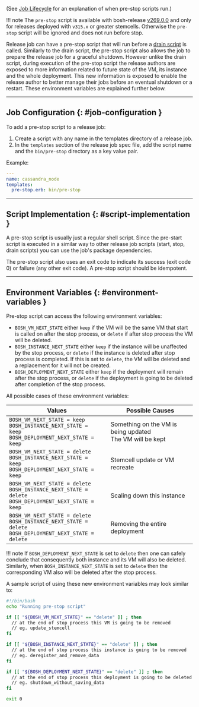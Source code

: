 (See [Job Lifecycle](job-lifecycle.md) for an explanation of when pre-stop scripts run.)

!!! note
    The `pre-stop` script is available with bosh-release [v269.0.0](https://github.com/cloudfoundry/bosh/releases/tag/v269.0.0) and only for releases deployed with `v315.x` or greater stemcells. Otherwise the `pre-stop` script will be ignored and does not run before stop.

Release job can have a pre-stop script that will run before a [drain script](drain.md) is called. Similarly to the drain script, the pre-stop script also allows the job to prepare the release job for a graceful shutdown.
However unlike the drain script, during execution of the pre-stop script the release authors are exposed to more information related to future state of the VM, its instance and the whole deployment.
This new information is exposed to enable the release author to better manage their jobs before an eventual shutdown or a restart. These environment variables are explained further below.

---
## Job Configuration {: #job-configuration }

To add a pre-stop script to a release job:

1. Create a script with any name in the templates directory of a release job.
1. In the `templates` section of the release job spec file, add the script name and the `bin/pre-stop` directory as a key value pair.

Example:

```yaml
---
name: cassandra_node
templates:
  pre-stop.erb: bin/pre-stop
```

---
## Script Implementation {: #script-implementation }

A pre-stop script is usually just a regular shell script. Since the pre-start script is executed in a similar way to other release job scripts (start, stop, drain scripts) you can use the job's package dependencies.

The pre-stop script also uses an exit code to indicate its success (exit code 0) or failure (any other exit code). A pre-stop script should be idempotent.

---
## Environment Variables {: #environment-variables }

Pre-stop script can access the following environment variables:

* `BOSH_VM_NEXT_STATE` either `keep` if the VM will be the same VM that start is called on after the stop process, or `delete` if after stop process the VM will be deleted.
* `BOSH_INSTANCE_NEXT_STATE` either `keep` if the instance will be unaffected by the stop process, or `delete` if the instance is deleted after stop process is completed. If this is set to `delete`, the VM will be deleted and a replacement for it will not be created.
* `BOSH_DEPLOYMENT_NEXT_STATE` either `keep` if the deployment will remain after the stop process, or `delete` if the deployment is going to be deleted after completion of the stop process.

All possible cases of these environment variables:

| Values | Possible Causes |
| - | - |
|<code>BOSH_VM_NEXT_STATE = keep<br>BOSH_INSTANCE_NEXT_STATE = keep<br>BOSH_DEPLOYMENT_NEXT_STATE = keep</code> | Something on the VM is being updated<br>The VM will be kept |
|<code>BOSH_VM_NEXT_STATE = delete<br>BOSH_INSTANCE_NEXT_STATE = keep<br>BOSH_DEPLOYMENT_NEXT_STATE = keep</code> | Stemcell update or VM recreate|
|<code>BOSH_VM_NEXT_STATE = delete<br>BOSH_INSTANCE_NEXT_STATE = delete<br>BOSH_DEPLOYMENT_NEXT_STATE = keep</code> | Scaling down this instance|
|<code>BOSH_VM_NEXT_STATE = delete<br>BOSH_INSTANCE_NEXT_STATE = delete<br>BOSH_DEPLOYMENT_NEXT_STATE = delete</code> | Removing the entire deployment|


!!! note
    If `BOSH_DEPLOYMENT_NEXT_STATE` is set to `delete` then one can safely conclude that consequently both instance and its VM will also be deleted. Similarly, when `BOSH_INSTANCE_NEXT_STATE` is set to `delete` then the corresponding VM also will be deleted after the stop process.

A sample script of using these new environment variables may look similar to:

```bash
#!/bin/bash
echo "Running pre-stop script"

if [[ "${BOSH_VM_NEXT_STATE}" == "delete" ]] ; then
  // at the end of stop process this VM is going to be removed
  // eg. update_stemcell
fi

if [[ "${BOSH_INSTANCE_NEXT_STATE}" == "delete" ]] ; then
  // at the end of stop process this instance is going to be removed
  // eg. deregister_and_remove_data
fi

if [[ "${BOSH_DEPLOYMENT_NEXT_STATE}" == "delete" ]] ; then
  // at the end of stop process this deployment is going to be deleted
  // eg. shutdown_without_saving_data
fi

exit 0
```
